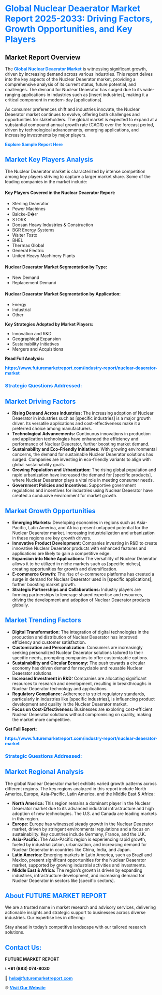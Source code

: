 <h1 style="color: #007BFF;">Global Nuclear Deaerator Market Report 2025-2033: Driving Factors, Growth Opportunities, and Key Players</h1>

<section id="overview">
<h2>Market Report Overview</h2>
<p>The <a href="https://www.futuremarketreport.com/industry-report/nuclear-deaerator-market" style="color: #007BFF; text-decoration: none;"><strong>Global Nuclear Deaerator Market</strong></a> is witnessing significant growth, driven by increasing demand across various industries. This report delves into the key aspects of the Nuclear Deaerator market, providing a comprehensive analysis of its current status, future potential, and challenges. The demand for Nuclear Deaerator has surged due to its wide-ranging applications in industries such as [insert industries], making it a critical component in modern-day [applications].</p>
<p>As consumer preferences shift and industries innovate, the Nuclear Deaerator market continues to evolve, offering both challenges and opportunities for stakeholders. The global market is expected to expand at a substantial compound annual growth rate (CAGR) over the forecast period, driven by technological advancements, emerging applications, and increasing investments by major players.</p>
</section>

<section id="overview">
<p><a href="https://www.futuremarketreport.com/request-sample/reportId=89086" style="color: #007BFF; text-decoration: none;"><strong>Explore Sample Report Here</strong></a></p>
</section>

<section id="key-players">
<h2 style="color: #007BFF;">Market Key Players Analysis</h2>
<p>The Nuclear Deaerator market is characterized by intense competition among key players striving to capture a larger market share. Some of the leading companies in the market include:</p>
<h4>Key Players Covered in the Nuclear Deaerator Report:</h4>
<ul><li>Sterling Deaerator</li><li>Power Machines</li><li>Balcke-D�rr</li><li>STORK</li><li>Doosan Heavy Industries &amp; Construction</li><li>BGR Energy Systems</li><li>Walter Tosto</li><li>BHEL</li><li>Thermax Global</li><li>General Electric</li><li>United Heavy Machinery Plants</li></ul>
<h4>Nuclear Deaerator Market Segmentation by Type:</h4>
<ul><li>New Demand</li><li>Replacement Demand</li></ul>

<h4>Nuclear Deaerator Market Segmentation by Application:</h4>
<ul><li>Energy</li><li>Industrial</li><li>Other</li></ul>
<p><strong>Key Strategies Adopted by Market Players:</strong></p>
<ul>
<li>Innovation and R&D</li>
<li>Geographical Expansion</li>
<li>Sustainability Initiatives</li>
<li>Mergers and Acquisitions</li>
</ul>
</section>

<section>
<p><strong>Read Full Analysis: </strong></p><a href="https://www.futuremarketreport.com/industry-report/nuclear-deaerator-market" style="color: #007BFF; text-decoration: none;"><strong>https://www.futuremarketreport.com/industry-report/nuclear-deaerator-market</strong></a>
<h3 style="color: #007BFF;">Strategic Questions Addressed:</h3>
</section>

<section id="driving-factors">
<h2 style="color: #007BFF;">Market Driving Factors</h2>
<ul>
<li><strong>Rising Demand Across Industries:</strong> The increasing adoption of Nuclear Deaerator in industries such as [specific industries] is a major growth driver. Its versatile applications and cost-effectiveness make it a preferred choice among manufacturers.</li>
<li><strong>Technological Advancements:</strong> Continuous innovations in production and application technologies have enhanced the efficiency and performance of Nuclear Deaerator, further boosting market demand.</li>
<li><strong>Sustainability and Eco-Friendly Initiatives:</strong> With growing environmental concerns, the demand for sustainable Nuclear Deaerator solutions has surged. Companies are investing in eco-friendly variants to align with global sustainability goals.</li>
<li><strong>Growing Population and Urbanization:</strong> The rising global population and rapid urbanization have increased the demand for [specific products], where Nuclear Deaerator plays a vital role in meeting consumer needs.</li>
<li><strong>Government Policies and Incentives:</strong> Supportive government regulations and incentives for industries using Nuclear Deaerator have created a conducive environment for market growth.</li>
</ul>
</section>

<section id="growth-opportunities">
<h2 style="color: #007BFF;">Market Growth Opportunities</h2>
<ul>
<li><strong>Emerging Markets:</strong> Developing economies in regions such as Asia-Pacific, Latin America, and Africa present untapped potential for the Nuclear Deaerator market. Increasing industrialization and urbanization in these regions are key growth drivers.</li>
<li><strong>Innovative Product Development:</strong> Companies investing in R&D to create innovative Nuclear Deaerator products with enhanced features and applications are likely to gain a competitive edge.</li>
<li><strong>Expansion into Niche Applications:</strong> The versatility of Nuclear Deaerator allows it to be utilized in niche markets such as [specific niches], creating opportunities for growth and diversification.</li>
<li><strong>E-commerce Growth:</strong> The rise of e-commerce platforms has created a surge in demand for Nuclear Deaerator used in [specific applications], further boosting market growth.</li>
<li><strong>Strategic Partnerships and Collaborations:</strong> Industry players are forming partnerships to leverage shared expertise and resources, driving the development and adoption of Nuclear Deaerator products globally.</li>
</ul>
</section>

<section id="trending-factors">
<h2 style="color: #007BFF;">Market Trending Factors</h2>
<ul>
<li><strong>Digital Transformation:</strong> The integration of digital technologies in the production and distribution of Nuclear Deaerator has improved efficiency and customer satisfaction.</li>
<li><strong>Customization and Personalization:</strong> Consumers are increasingly seeking personalized Nuclear Deaerator solutions tailored to their specific needs, prompting companies to offer customizable options.</li>
<li><strong>Sustainability and Circular Economy:</strong> The push towards a circular economy has driven demand for recyclable and reusable Nuclear Deaerator solutions.</li>
<li><strong>Increased Investment in R&D:</strong> Companies are allocating significant resources to research and development, resulting in breakthroughs in Nuclear Deaerator technology and applications.</li>
<li><strong>Regulatory Compliance:</strong> Adherence to strict regulatory standards, particularly in industries like [specific industries], is influencing product development and quality in the Nuclear Deaerator market.</li>
<li><strong>Focus on Cost-Effectiveness:</strong> Businesses are exploring cost-efficient Nuclear Deaerator solutions without compromising on quality, making the market more competitive.</li>
</ul>
</section>

<section>
<p><strong>Get Full Report: </strong></p><a href="https://www.futuremarketreport.com/industry-report/nuclear-deaerator-market" style="color: #007BFF; text-decoration: none;"><strong>https://www.futuremarketreport.com/industry-report/nuclear-deaerator-market</strong></a>
<h3 style="color: #007BFF;">Strategic Questions Addressed:</h3>
</section>


<section id="regional-analysis">
<h2 style="color: #007BFF;">Market Regional Analysis</h2>
<p>The global Nuclear Deaerator market exhibits varied growth patterns across different regions. The key regions analyzed in this report include North America, Europe, Asia-Pacific, Latin America, and the Middle East & Africa:</p>
<ul>
<li><strong>North America:</strong> This region remains a dominant player in the Nuclear Deaerator market due to its advanced industrial infrastructure and high adoption of new technologies. The U.S. and Canada are leading markets in this region.</li>
<li><strong>Europe:</strong> Europe has witnessed steady growth in the Nuclear Deaerator market, driven by stringent environmental regulations and a focus on sustainability. Key countries include Germany, France, and the U.K.</li>
<li><strong>Asia-Pacific:</strong> The Asia-Pacific region is experiencing rapid growth, fueled by industrialization, urbanization, and increasing demand for Nuclear Deaerator in countries like China, India, and Japan.</li>
<li><strong>Latin America:</strong> Emerging markets in Latin America, such as Brazil and Mexico, present significant opportunities for the Nuclear Deaerator market, supported by growing industrial activities and investments.</li>
<li><strong>Middle East & Africa:</strong> The region’s growth is driven by expanding industries, infrastructure development, and increasing demand for Nuclear Deaerator in sectors like [specific sectors].</li>
</ul>
</section>

<footer>
<h2 style="color: #007BFF;">About FUTURE MARKET REPORT</h2>
<p>We are a trusted name in market research and advisory services, delivering actionable insights and strategic support to businesses across diverse industries. Our expertise lies in offering:</p>

<p>Stay ahead in today’s competitive landscape with our tailored research solutions.</p>

<h2 style="color: #007BFF;">Contact Us:</h2>
<p><strong>FUTURE MARKET REPORT</strong></p>
<p>📞 <strong>+91 (883) 074-8030</strong></p>
<p>📧 <strong><a href="mailto:help@futuremarketreport.com" style="color: #007BFF;">help@futuremarketreport.com</a></strong></p>
<p>🌐 <strong><a href="https://www.futuremarketreport.com/" style="color: #007BFF;">Visit Our Website</a></strong></p>
</footer>
